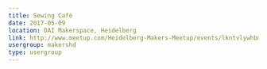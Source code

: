 ```yaml
---
title: Sewing Café
date: 2017-05-09
location: DAI Makerspace, Heidelberg
link: http://www.meetup.com/Heidelberg-Makers-Meetup/events/lkntvlywhbmb/
usergroup: makershd
type: usergroup
---
```

